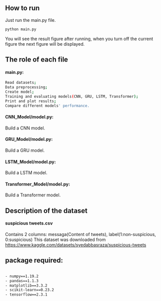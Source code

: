 
## How to run
Just run the main.py file. 
```bash
python main.py
```
You will see the result figure after running, when you turn off the current figure the next figure will be displayed.

## The role of each file
#### main.py: 
```bash
Read datasets; 
Data preprocessing;
Create model;
Training and evaluating models(CNN, GRU, LSTM, Transformer);
Print and plot results;
Compare different models' performance.
```
#### CNN_Model/model.py: 
Build a CNN model.

#### GRU_Model/model.py: 
Build a GRU model.

#### LSTM_Model/model.py: 
Build a LSTM model.

#### Transformer_Model/model.py: 
Build a Transformer model.



## Description of the dataset
#### suspicious tweets.csv
Contains 2 columns: messaga(Content of tweets), label(1:non-suspicious, 0:suspicious)
This dataset was downloaded from https://www.kaggle.com/datasets/syedabbasraza/suspicious-tweets

## package required:
```bash

- numpy==1.19.2
- pandas==1.1.3
- matplotlib==3.3.2
- scikit-learn==0.23.2
- tensorflow==2.3.1

```

